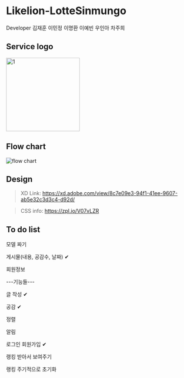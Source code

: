 # Likelion-LotteSinmungo
Developer 김재훈 이민정 이명환 이예빈 우인아 차주희

## Service logo
<img width="200" alt="1" src="https://user-images.githubusercontent.com/56781342/95324147-3e892480-08da-11eb-8a9e-d9d5cdf03615.png">

## Flow chart
![flow chart](https://user-images.githubusercontent.com/56781342/95323998-0255c400-08da-11eb-96ec-c3528bad8f26.PNG)

## Design
>XD Link:
https://xd.adobe.com/view/8c7e09e3-94f1-41ee-9607-ab5e32c3d3c4-d92d/

>CSS info:
https://zpl.io/V07vLZR

## To do list
모델 짜기

게시물(내용, 공감수, 날짜) ✔

회원정보

---기능들---

글 작성 ✔

공감 ✔

정렬

알림

로그인 회원가입 ✔

랭킹 받아서 보여주기 

랭킹 주기적으로 초기화

